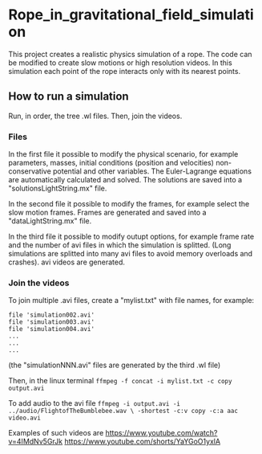 # Rope_in_gravitational_field_simulation
This project creates a realistic physics simulation of a rope. 
The code can be modified to create slow motions or high resolution videos.
In this simulation each point of the rope interacts only with its nearest points.

## How to run a simulation
Run, in order, the tree .wl files. Then, join the videos.

### Files
In the first file it possible to modify the physical scenario, for example parameters, masses, initial conditions (position and velocities) non-conservative potential and other variables.
The Euler-Lagrange equations are automatically calculated and solved. The solutions are saved into a "solutionsLightString.mx" file.

In the second file it possible to modify the frames, for example select the slow motion frames.
Frames are generated and saved into a "dataLightString.mx" file.

In the third file it possible to modify outupt options, for example frame rate and the number of avi files in which the simulation is splitted. (Long simulations are splitted into many avi files to avoid memory overloads and crashes).
avi videos are generated.

### Join the videos
To join multiple .avi files, create a "mylist.txt" with file names, for example:
```file 'simulation001.avi'
file 'simulation002.avi'
file 'simulation003.avi'
file 'simulation004.avi'
...
...
...
```
(the "simulationNNN.avi" files are generated by the third .wl file)

Then, in the linux terminal
`ffmpeg -f concat -i mylist.txt -c copy output.avi`

To add audio to the avi file 
`ffmpeg -i output.avi -i ../audio/FlightofTheBumblebee.wav \
-shortest -c:v copy -c:a aac video.avi`

Examples of such videos are
https://www.youtube.com/watch?v=4IMdNv5GrJk
https://www.youtube.com/shorts/YaYGoO1yxlA
